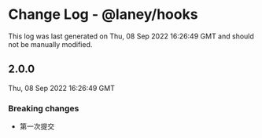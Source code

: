 # Change Log - @laney/hooks

This log was last generated on Thu, 08 Sep 2022 16:26:49 GMT and should not be manually modified.

## 2.0.0
Thu, 08 Sep 2022 16:26:49 GMT

### Breaking changes

- 第一次提交

